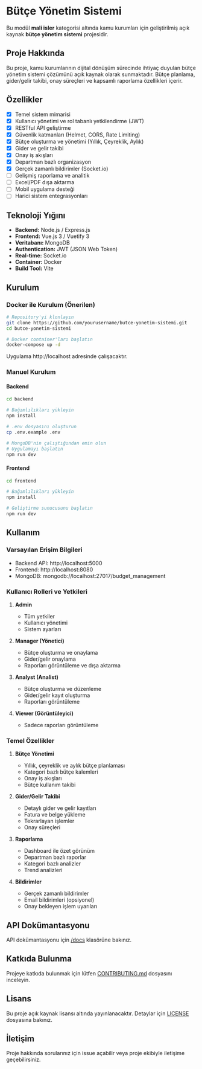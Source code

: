 # Bütçe Yönetim Sistemi

Bu modül **mali isler** kategorisi altında kamu kurumları için geliştirilmiş açık kaynak **bütçe yönetim sistemi** projesidir.

## Proje Hakkında

Bu proje, kamu kurumlarının dijital dönüşüm sürecinde ihtiyaç duyulan bütçe yönetim sistemi çözümünü açık kaynak olarak sunmaktadır. Bütçe planlama, gider/gelir takibi, onay süreçleri ve kapsamlı raporlama özellikleri içerir.

## Özellikler

- [x] Temel sistem mimarisi
- [x] Kullanıcı yönetimi ve rol tabanlı yetkilendirme (JWT)
- [x] RESTful API geliştirme
- [x] Güvenlik katmanları (Helmet, CORS, Rate Limiting)
- [x] Bütçe oluşturma ve yönetimi (Yıllık, Çeyreklik, Aylık)
- [x] Gider ve gelir takibi
- [x] Onay iş akışları
- [x] Departman bazlı organizasyon
- [x] Gerçek zamanlı bildirimler (Socket.io)
- [ ] Gelişmiş raporlama ve analitik
- [ ] Excel/PDF dışa aktarma
- [ ] Mobil uygulama desteği
- [ ] Harici sistem entegrasyonları

## Teknoloji Yığını

- **Backend:** Node.js / Express.js
- **Frontend:** Vue.js 3 / Vuetify 3
- **Veritabanı:** MongoDB
- **Authentication:** JWT (JSON Web Token)
- **Real-time:** Socket.io
- **Container:** Docker
- **Build Tool:** Vite

## Kurulum

### Docker ile Kurulum (Önerilen)

```bash
# Repository'yi klonlayın
git clone https://github.com/yourusername/butce-yonetim-sistemi.git
cd butce-yonetim-sistemi

# Docker container'ları başlatın
docker-compose up -d
```

Uygulama http://localhost adresinde çalışacaktır.

### Manuel Kurulum

#### Backend

```bash
cd backend

# Bağımlılıkları yükleyin
npm install

# .env dosyasını oluşturun
cp .env.example .env

# MongoDB'nin çalıştığından emin olun
# Uygulamayı başlatın
npm run dev
```

#### Frontend

```bash
cd frontend

# Bağımlılıkları yükleyin
npm install

# Geliştirme sunucusunu başlatın
npm run dev
```

## Kullanım

### Varsayılan Erişim Bilgileri

- Backend API: http://localhost:5000
- Frontend: http://localhost:8080
- MongoDB: mongodb://localhost:27017/budget_management

### Kullanıcı Rolleri ve Yetkileri

1. **Admin**
   - Tüm yetkiler
   - Kullanıcı yönetimi
   - Sistem ayarları

2. **Manager (Yönetici)**
   - Bütçe oluşturma ve onaylama
   - Gider/gelir onaylama
   - Raporları görüntüleme ve dışa aktarma

3. **Analyst (Analist)**
   - Bütçe oluşturma ve düzenleme
   - Gider/gelir kayıt oluşturma
   - Raporları görüntüleme

4. **Viewer (Görüntüleyici)**
   - Sadece raporları görüntüleme

### Temel Özellikler

1. **Bütçe Yönetimi**
   - Yıllık, çeyreklik ve aylık bütçe planlaması
   - Kategori bazlı bütçe kalemleri
   - Onay iş akışları
   - Bütçe kullanım takibi

2. **Gider/Gelir Takibi**
   - Detaylı gider ve gelir kayıtları
   - Fatura ve belge yükleme
   - Tekrarlayan işlemler
   - Onay süreçleri

3. **Raporlama**
   - Dashboard ile özet görünüm
   - Departman bazlı raporlar
   - Kategori bazlı analizler
   - Trend analizleri

4. **Bildirimler**
   - Gerçek zamanlı bildirimler
   - Email bildirimleri (opsiyonel)
   - Onay bekleyen işlem uyarıları

## API Dokümantasyonu

API dokümantasyonu için [/docs](./docs) klasörüne bakınız.

## Katkıda Bulunma

Projeye katkıda bulunmak için lütfen [CONTRIBUTING.md](../CONTRIBUTING.md) dosyasını inceleyin.

## Lisans

Bu proje açık kaynak lisansı altında yayınlanacaktır. Detaylar için [LICENSE](../LICENSE) dosyasına bakınız.

## İletişim

Proje hakkında sorularınız için issue açabilir veya proje ekibiyle iletişime geçebilirsiniz.
